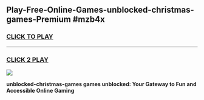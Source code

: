
## Play-Free-Online-Games-unblocked-christmas-games-Premium #mzb4x
<h3>
<a href="https://premium.freeplayer.one?title=unblocked-christmas-games&ref=8M">CLICK TO PLAY</a></h3>
<hr>

<h3>
<a href="https://premium.freeplayer.one?title=unblocked-christmas-games&ref=8M">CLICK 2 PLAY</a>
  
</h3>

<a href="https://premium.freeplayer.one?title=unblocked-christmas-games&ref=8M"><img src="https://clearcache.store/games.png"></a>


**unblocked-christmas-games games unblocked: Your Gateway to Fun and Accessible Online Gaming**
